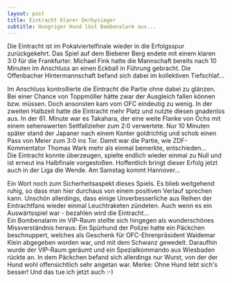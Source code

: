 ```yaml
---
layout: post
title: Eintracht klarer Derbysieger
subtitle: Hungriger Hund löst Bombenalarm aus...
---
```


Die Eintracht ist im Pokalviertelfinale wieder in die Erfolgsspur zurückgekehrt. Das Spiel auf dem Bieberer Berg endete mit einem klaren 3:0 für die Frankfurter. Michael Fink hatte die Mannschaft bereits nach 10 Minuten im Anschluss an einen Eckball in Führung gebracht. Die Offenbacher Hintermannschaft befand sich dabei im kollektiven Tiefschlaf...

Im Anschluss kontrollierte die Eintracht die Partie ohne dabei zu glänzen. Bei einer Chance von Toppmöller hätte zwar der Ausgleich fallen können bzw. müssen. Doch ansonsten kam vom OFC eindeutig zu wenig. In der zweiten Halbzeit hatte die Eintracht mehr Platz und nutzte diesen gnadenlos aus. In der 61. Minute war es Takahara, der eine weite Flanke von Ochs mit einem sehenswerten Seitfallzieher zum 2:0 verwertete. Nur 10 Minuten später stand der Japaner nach einem Konter goldrichtig und schob einen Pass von Meier zum 3:0 ins Tor. Damit war die Partie, wie ZDF-Kommentator Thomas Wark mehr als einmal bemerkte, entschieden...  
Die Eintracht konnte überzeugen, spielte endlich wieder einmal zu Null und ist erneut ins Halbfinale vorgestoßen. Hoffentlich bringt dieser Erfolg jetzt auch in der Liga die Wende. Am Samstag kommt Hannover...

Ein Wort noch zum Sicherheitsaspekt dieses Spiels. Es blieb weitgehend ruhig, so dass man hier durchaus von einem positiven Verlauf sprechen kann. Unschön allerdings, dass einige Unverbesserliche aus Reihen der Eintrachtfans wieder einmal Leuchtraketen zündeten. Auch wenn es ein Auswärtsspiel war - bezahlen wird die Eintracht...  
Ein Bombenalarm im VIP-Raum stellte sich hingegen als wunderschönes Missverständnis heraus: Ein Spürhund der Polizei hatte ein Päckchen beschnuppert, welches als Geschenk für OFC-Ehrenpräsident Waldemar Klein abgegeben worden war, und mit dem Schwanz gewedelt. Daraufhin wurde der VIP-Raum geräumt und ein Spezialkommando aus Wiesbaden rückte an. In dem Päckchen befand sich allerdings nur Wurst, von der der Hund wohl offensichtlich sehr angetan war. Merke: Ohne Hund lebt sich's besser! Und das tue ich jetzt auch :-)

